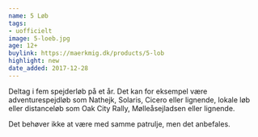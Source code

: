 ```yaml
---
name: 5 Løb
tags:
- uofficielt
image: 5-loeb.jpg
age: 12+
buylink: https://maerkmig.dk/products/5-lob
highlight: new
date_added: 2017-12-28
---
```

Deltag i fem spejderløb på et år. Det kan for eksempel være adventurespejdløb som Nathejk, Solaris, Cicero eller lignende, lokale løb eller distanceløb som Oak City Rally, Mølleåsejladsen eller lignende.

Det behøver ikke at være med samme patrulje, men det anbefales.